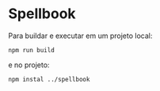 # Spellbook

Para buildar e executar em um projeto local:
```
npm run build
```

e no projeto:
```
npm instal ../spellbook
```
